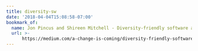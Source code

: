 ```yaml
---
title: diversity-sw
date: '2018-04-04T15:08:58-07:00'
bookmark_of:
  name: Jon Pincus and Shireen Mitchell - Diversity-friendly software at SXSW 2017
  url: >-
      https://medium.com/a-change-is-coming/diversity-friendly-software-at-sxsw-2017-references-c0ca05a191a6
---
```


